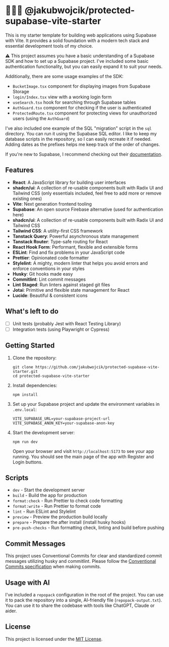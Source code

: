 # 👨🏻‍💻 @jakubwojcik/protected-supabase-vite-starter

This is my starter template for building web applications using Supabase with Vite. It provides a solid foundation with a modern tech stack and essential development tools of my choice.

⚠️ This project assumes you have a basic understanding of a Supabase SDK and how to set up a Supabase project.
I've included some basic authentication functionality, but you can easily expand it to suit your needs.

Additionally, there are some usage examples of the SDK:

- `BucketImage.tsx` component for displaying images from Supabase Storage
- `login/Index.tsx` view with a working login form
- `useSearch.tsx` hook for searching through Supabase tables
- `AuthGuard.tsx` component for checking if the user is authenticated
- `ProtectedRoute.tsx` component for protecting views for unauthorized users (using the `AuthGuard`)

I've also included one example of the SQL "migration" script in the `sql` directory. You can run it using the Supabase SQL editor.
I like to keep my database scripts in the repository, so I can easily recreate it if needed.
Adding dates as the prefixes helps me keep track of the order of changes.

If you're new to Supabase, I recommend checking out their [documentation](https://supabase.io/docs).

## Features

- **React**: A JavaScript library for building user interfaces
- **shadcn/ui**: A collection of re-usable components built with Radix UI and Tailwind CSS (only essentials included, feel free to add more or remove existing ones)
- **Vite**: Next generation frontend tooling
- **Supabase**: An open source Firebase alternative (used for authentication here)
- **shadcn/ui**: A collection of re-usable components built with Radix UI and Tailwind CSS
- **Tailwind CSS**: A utility-first CSS framework
- **Tanstack Query**: Powerful asynchronous state management
- **Tanstack Router**: Type-safe routing for React
- **React Hook Form**: Performant, flexible and extensible forms
- **ESLint**: Find and fix problems in your JavaScript code
- **Prettier**: Opinionated code formatter
- **Stylelint**: A mighty, modern linter that helps you avoid errors and enforce conventions in your styles
- **Husky**: Git hooks made easy
- **Commitlint**: Lint commit messages
- **Lint Staged**: Run linters against staged git files
- **Jotai**: Primitive and flexible state management for React
- **Lucide**: Beautiful & consistent icons

## What's left to do

- [ ] Unit tests (probably Jest with React Testing Library)
- [ ] Integration tests (using Playwright or Cypress)

## Getting Started

1. Clone the repository:

   ```
   git clone https://github.com/jakubwojcik/protected-supabase-vite-starter.git
   cd protected-supabase-vite-starter
   ```

2. Install dependencies:

   ```
   npm install
   ```

3. Set up your Supabase project and update the environment variables in `.env.local`:

   ```
   VITE_SUPABASE_URL=your-supabase-project-url
   VITE_SUPABASE_ANON_KEY=your-supabase-anon-key
   ```

4. Start the development server:

   ```
   npm run dev
   ```

   Open your browser and visit `http://localhost:5173` to see your app running.
   You should see the main page of the app with Register and Login buttons.

## Scripts

- `dev` - Start the development server
- `build` - Build the app for production
- `format:check` - Run Prettier to check code formatting
- `format:write` - Run Prettier to format code
- `lint` - Run ESLint and Stylelint
- `preview` - Preview the production build locally
- `prepare` - Prepare the after install (install husky hooks)
- `pre-push-checks` - Run formatting check, linting and build before pushing

## Commit Messages

This project uses Conventional Commits for clear and standardized commit messages utilizing husky and commitlint.
Please follow the [Conventional Commits specification](https://www.conventionalcommits.org/) when making commits.

## Usage with AI

I've included a `repopack` configuration in the root of the project. You can use it to pack the repository into a single, AI-friendly file (`repopack-output.txt`).
You can use it to share the codebase with tools like ChatGPT, Claude or aider.

## License

This project is licensed under the [MIT License](LICENSE).
